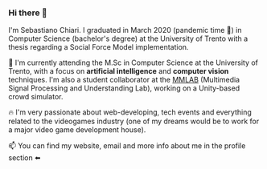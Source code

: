 ### Hi there 👋

I'm Sebastiano Chiari. I graduated in March 2020 (pandemic time 🦠) in Computer Science (bachelor's degree) at the University of Trento with a thesis regarding a Social Force Model implementation.

🔭 I'm currently attending the M.Sc in Computer Science at the University of Trento, with a focus on **artificial intelligence** and **computer vision** techniques. I'm also a student collaborator at the [MMLAB](https://mmlab.disi.unitn.it/home) (Multimedia Signal Processing and Understanding Lab), working on a Unity-based crowd simulator.

🔥 I'm very passionate about web-developing, tech events and everything related to the videogames industry (one of my dreams would be to work for a major video game development house).

📫 You can find my website, email and more info about me in the profile section ⬅️


<!--
**sebastianochiari/sebastianochiari** is a ✨ _special_ ✨ repository because its `README.md` (this file) appears on your GitHub profile.

Here are some ideas to get you started:

- 🔭 I’m currently working on ...
- 🌱 I’m currently learning ...
- 👯 I’m looking to collaborate on ...
- 🤔 I’m looking for help with ...
- 💬 Ask me about ...
- 📫 How to reach me: ...
- 😄 Pronouns: ...
- ⚡ Fun fact: ...
-->
